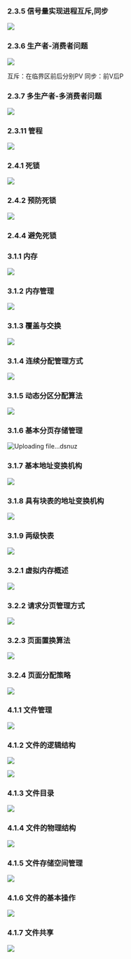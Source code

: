 
### 2.3.5 信号量实现进程互斥,同步

![](https://ypic.oss-cn-hangzhou.aliyuncs.com/202301151345537.png)

### 2.3.6 生产者-消费者问题

![](https://ypic.oss-cn-hangzhou.aliyuncs.com/202301151444545.png)

互斥：在临界区前后分别PV
同步：前V后P

### 2.3.7 多生产者-多消费者问题

![](https://ypic.oss-cn-hangzhou.aliyuncs.com/202301151510570.png)

### 2.3.11 管程

![](https://ypic.oss-cn-hangzhou.aliyuncs.com/202301151814736.png)

### 2.4.1 死锁
![](https://ypic.oss-cn-hangzhou.aliyuncs.com/202301152028977.png)

### 2.4.2 预防死锁
![](https://ypic.oss-cn-hangzhou.aliyuncs.com/202301152104381.png)

### 2.4.4 避免死锁


### 3.1.1 内存
![](https://ypic.oss-cn-hangzhou.aliyuncs.com/202301161455498.png)

### 3.1.2 内存管理

![](https://ypic.oss-cn-hangzhou.aliyuncs.com/202301161506791.png)

### 3.1.3 覆盖与交换

![](https://ypic.oss-cn-hangzhou.aliyuncs.com/202301161529030.png)


### 3.1.4 连续分配管理方式
![](https://ypic.oss-cn-hangzhou.aliyuncs.com/202301161637283.png)

### 3.1.5 动态分区分配算法
![](https://ypic.oss-cn-hangzhou.aliyuncs.com/202301161723695.png)

### 3.1.6 基本分页存储管理
![Uploading file...dsnuz]()

### 3.1.7 基本地址变换机构
![](https://ypic.oss-cn-hangzhou.aliyuncs.com/202301162031209.png)

### 3.1.8 具有块表的地址变换机构
![](https://ypic.oss-cn-hangzhou.aliyuncs.com/202301162044946.png)

### 3.1.9 两级快表
![](https://ypic.oss-cn-hangzhou.aliyuncs.com/202301162055802.png)

### 3.2.1 虚拟内存概述
![](https://ypic.oss-cn-hangzhou.aliyuncs.com/202301171555831.png)

### 3.2.2 请求分页管理方式
![](https://ypic.oss-cn-hangzhou.aliyuncs.com/202301171628035.png)

### 3.2.3 页面置换算法
![](https://ypic.oss-cn-hangzhou.aliyuncs.com/202301171732765.png)

### 3.2.4 页面分配策略
![](https://ypic.oss-cn-hangzhou.aliyuncs.com/202301171815174.png)


### 4.1.1 文件管理
![](https://ypic.oss-cn-hangzhou.aliyuncs.com/202301171917993.png)

### 4.1.2 文件的逻辑结构
![](https://ypic.oss-cn-hangzhou.aliyuncs.com/202301172002494.png)

![](https://ypic.oss-cn-hangzhou.aliyuncs.com/202301172004046.png)

### 4.1.3 文件目录
![](https://ypic.oss-cn-hangzhou.aliyuncs.com/202301172025889.png)

### 4.1.4 文件的物理结构

![](https://ypic.oss-cn-hangzhou.aliyuncs.com/202301182033760.png)

### 4.1.5 文件存储空间管理
![](https://ypic.oss-cn-hangzhou.aliyuncs.com/202301191530688.png)

### 4.1.6 文件的基本操作
![](https://ypic.oss-cn-hangzhou.aliyuncs.com/202301191530688.png)

### 4.1.7 文件共享
![](https://ypic.oss-cn-hangzhou.aliyuncs.com/202301191530754.png)












